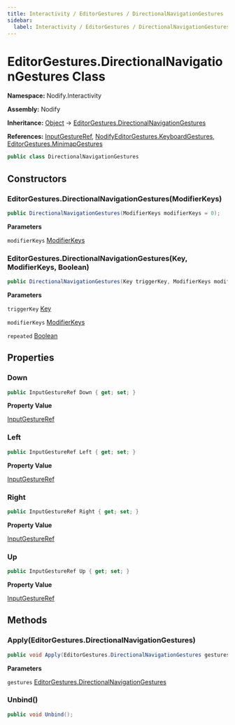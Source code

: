 ```yaml
---
title: Interactivity / EditorGestures / DirectionalNavigationGestures
sidebar:
  label: Interactivity / EditorGestures / DirectionalNavigationGestures
---
```


# EditorGestures.DirectionalNavigationGestures Class  
  
**Namespace:** Nodify.Interactivity  
  
**Assembly:** Nodify  
  
**Inheritance:** [Object](https://docs.microsoft.com/en-us/dotnet/api/System.Object) → [EditorGestures.DirectionalNavigationGestures](Nodify_Interactivity_EditorGestures_DirectionalNavigationGestures)  
  
**References:** [InputGestureRef](Nodify_Interactivity_InputGestureRef), [NodifyEditorGestures.KeyboardGestures](Nodify_Interactivity_NodifyEditorGestures_KeyboardGestures), [EditorGestures.MinimapGestures](Nodify_Interactivity_EditorGestures_MinimapGestures)  
  
```csharp  
public class DirectionalNavigationGestures  
```  
  
## Constructors  
  
### EditorGestures.DirectionalNavigationGestures(ModifierKeys)  
  
```csharp  
public DirectionalNavigationGestures(ModifierKeys modifierKeys = 0);  
```  
  
**Parameters**  
  
`modifierKeys` [ModifierKeys](https://docs.microsoft.com/en-us/dotnet/api/System.Windows.Input.ModifierKeys)  
  
### EditorGestures.DirectionalNavigationGestures(Key, ModifierKeys, Boolean)  
  
```csharp  
public DirectionalNavigationGestures(Key triggerKey, ModifierKeys modifierKeys = 0, bool repeated = false);  
```  
  
**Parameters**  
  
`triggerKey` [Key](https://docs.microsoft.com/en-us/dotnet/api/System.Windows.Input.Key)  
  
`modifierKeys` [ModifierKeys](https://docs.microsoft.com/en-us/dotnet/api/System.Windows.Input.ModifierKeys)  
  
`repeated` [Boolean](https://docs.microsoft.com/en-us/dotnet/api/System.Boolean)  
  
## Properties  
  
### Down  
  
```csharp  
public InputGestureRef Down { get; set; }  
```  
  
**Property Value**  
  
[InputGestureRef](Nodify_Interactivity_InputGestureRef)  
  
### Left  
  
```csharp  
public InputGestureRef Left { get; set; }  
```  
  
**Property Value**  
  
[InputGestureRef](Nodify_Interactivity_InputGestureRef)  
  
### Right  
  
```csharp  
public InputGestureRef Right { get; set; }  
```  
  
**Property Value**  
  
[InputGestureRef](Nodify_Interactivity_InputGestureRef)  
  
### Up  
  
```csharp  
public InputGestureRef Up { get; set; }  
```  
  
**Property Value**  
  
[InputGestureRef](Nodify_Interactivity_InputGestureRef)  
  
## Methods  
  
### Apply(EditorGestures.DirectionalNavigationGestures)  
  
```csharp  
public void Apply(EditorGestures.DirectionalNavigationGestures gestures);  
```  
  
**Parameters**  
  
`gestures` [EditorGestures.DirectionalNavigationGestures](Nodify_Interactivity_EditorGestures_DirectionalNavigationGestures)  
  
### Unbind()  
  
```csharp  
public void Unbind();  
```  
  

